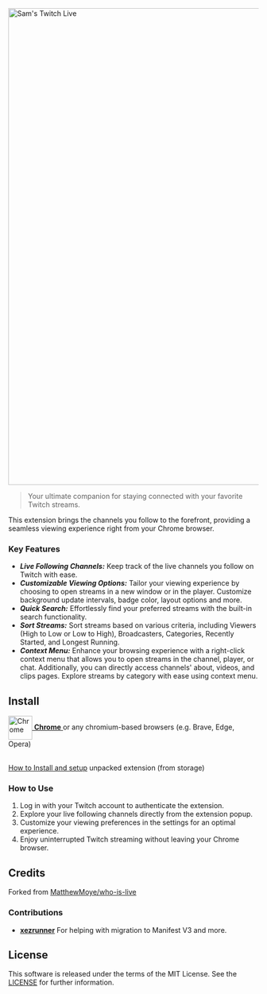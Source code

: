 <a href="https://github.com/yungsamd17/Twitch-Live">
	<img width="960" alt="Sam's Twitch Live" src="https://github.com/yungsamd17/Twitch-Live/assets/64147848/949efb02-8478-41f7-b65b-c72188db168f">
</a>

> Your ultimate companion for staying connected with your favorite Twitch streams.

This extension brings the channels you follow to the forefront, providing a seamless viewing experience right from your Chrome browser.

### Key Features
- _**Live Following Channels:**_ Keep track of the live channels you follow on Twitch with ease.
- _**Customizable Viewing Options:**_ Tailor your viewing experience by choosing to open streams in a new window or in the player. Customize background update intervals, badge color, layout options and more.
- _**Quick Search:**_ Effortlessly find your preferred streams with the built-in search functionality.
- _**Sort Streams:**_ Sort streams based on various criteria, including Viewers (High to Low or Low to High), Broadcasters, Categories, Recently Started, and Longest Running.
- _**Context Menu:**_ Enhance your browsing experience with a right-click context menu that allows you to open streams in the channel, player, or chat. Additionally, you can directly access channels' about, videos, and clips pages. Explore streams by category with ease using context menu.

## Install

<a href="https://chromewebstore.google.com/detail/sams-twitch-live/fnaolpkjdickppbebcafdajjndmkgbei">
	<img src="https://raw.githubusercontent.com/alrra/browser-logos/main/src/chrome/chrome.svg" width="48" alt="Chrome" valign="middle"> <b>Chrome</b>
</a>
or any chromium-based browsers (e.g. Brave, Edge, Opera)
<br>
<br>

[How to Install and setup](https://github.com/yungsamd17/Twitch-Live/blob/main/docs/INSTALL_FROM_STORAGE.md) unpacked extension (from storage)

### How to Use
1. Log in with your Twitch account to authenticate the extension.
2. Explore your live following channels directly from the extension popup.
3. Customize your viewing preferences in the settings for an optimal experience.
4. Enjoy uninterrupted Twitch streaming without leaving your Chrome browser.

## Credits

Forked from [MatthewMoye/who-is-live](https://github.com/MatthewMoye/who-is-live)

### Contributions

- [**xezrunner**](https://github.com/xezrunner) For helping with migration to Manifest V3 and more.

## License

This software is released under the terms of the MIT License. See the [LICENSE](https://github.com/yungsamd17/Twitch-Live/blob/main/LICENSE) for further information.
